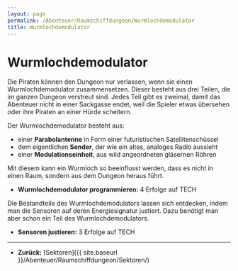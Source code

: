 ```yaml
---
layout: page
permalink: /Abenteuer/Raumschiffdungeon/Wurmlochdemodulator
title: Wurmlochdemodulator
---
```


# Wurmlochdemodulator

Die Piraten können den Dungeon nur verlassen, wenn sie einen Wurmlochdemodulator zusammensetzen. Dieser besteht aus drei Teilen, die im ganzen Dungeon verstreut sind. Jedes Teil gibt es zweimal, damit das Abenteuer nicht in einer Sackgasse endet, weil die Spieler etwas übersehen oder ihre Piraten an einer Hürde scheitern.

Der Wurmlochdemodulator besteht aus:

- einer **Parabolantenne** in Form einer futuristischen Satellitenschüssel
- dem eigentlichen **Sender**, der wie ein altes, analoges Radio aussieht
- einer **Modulationseinheit**, aus wild angeordneten gläsernen Röhren

Mit diesem kann ein Wurmloch so beeinflusst werden, dass es nicht in einen Raum, sondern aus dem Dungeon heraus führt.

- **Wurmlochdemodulator programmieren:** 4 Erfolge auf TECH

Die Bestandteile des Wurmlochdemodulators lassen sich entdecken, indem man die Sen&shy;soren auf deren Energiesignatur justiert. Dazu benötigt man aber schon ein Teil des Wurm&shy;&shy;loch&shy;demodulators.

- **Sensoren justieren:** 3 Erfolge auf TECH

***

- **Zurück:** [Sektoren]({{ site.baseurl }}/Abenteuer/Raumschiffdungeon/Sektoren/)
